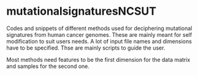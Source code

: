 # mutationalsignaturesNCSUT

Codes and snippets of different methods used for deciphering mutational signatures from human cancer genomes.
These are mainly meant for self modification to suit users needs. A lot of input file names and dimensions have to be specified. Thse are mainly scripts to guide the user.

Most methods need features to be the first dimension for the data matrix and samples for the second one.

